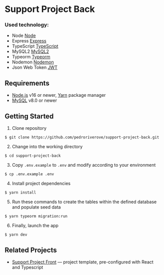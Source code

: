 # Support Project Back

### Used technology:

- Node [Node](https://nodejs.org/en/)
- Express [Express](https://expressjs.com/pt-br/)
- TypeScript [TypeScript](https://www.typescriptlang.org/)
- MySQL2 [MySQL2](https://www.npmjs.com/package/mysql2/)
- Typeorm [Typeorm](https://typeorm.io/#/)
- Nodemon [Nodemon](https://www.npmjs.com/package/nodemon/)
- Json Web Token [JWT](https://github.com/auth0/node-jsonwebtoken/)

## Requirements

- [Node.js](https://nodejs.org/) v16 or newer, [Yarn](https://yarnpkg.com/) package manager
- [MySQL](https://dev.mysql.com/doc/refman/8.0/en/) v8.0 or newer

## Getting Started

1. Clone repository
```
$ git clone https://github.com/pedroriverove/support-project-back.git
```
2. Change into the working directory
```
$ cd support-project-back
```
3. Copy `.env.example` to `.env` and modify according to your environment
```
$ cp .env.example .env
```
4. Install project dependencies
```
$ yarn install
```
5. Run these commands to create the tables within the defined database and populate seed data
```
$ yarn typeorm migration:run
```
6. Finally, launch the app
```
$ yarn dev
```

## Related Projects

- [Support Project Front](https://github.com/pedroriverove/support-project-front) — project template, pre-configured with React and Typescript
